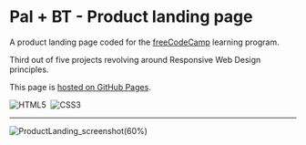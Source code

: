 # Pal + BT - Product landing page

A product landing page coded for the [freeCodeCamp](https://www.freecodecamp.org) learning program.

Third out of five projects revolving around Responsive Web Design principles.

This page is [hosted on GitHub Pages](https://marcocosta1618.github.io/pal-bt-product-landing/).

![HTML5](https://img.shields.io/badge/HTML5-red.svg?&logo=html5&logoColor=white)&nbsp;
![CSS3](https://img.shields.io/badge/CSS3-blue.svg?&logo=css3&logoColor=white)&nbsp;

---

![ProductLanding_screenshot(60%)](https://user-images.githubusercontent.com/78434326/117940561-78efef80-b309-11eb-800b-cfb63f2841f2.jpg)